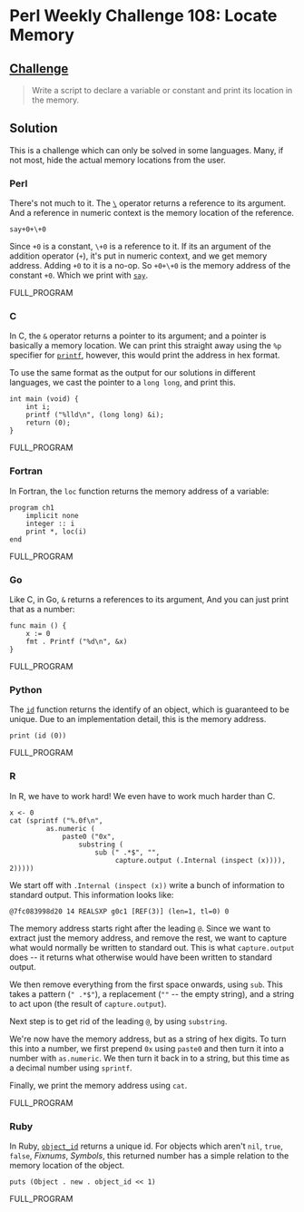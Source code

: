 # Perl Weekly Challenge 108: Locate Memory

## [Challenge](https://perlweeklychallenge.org/blog/perl-weekly-challenge-108/#TASK1)

> Write a script to declare a variable or constant and print its
> location in the memory.


## Solution
This is a challenge which can only be solved in some languages.
Many, if not most, hide the actual memory locations from the user.

### Perl
There's not much to it. The
[`\`](https://perldoc.perl.org/perlop#Symbolic-Unary-Operators) operator returns
a reference to its argument. And a reference in numeric context 
is the memory location of the reference.

~~~~
say+0+\+0
~~~~

Since `+0` is a constant, `\+0` is a reference to it. If its an argument
of the addition operator (`+`), it's put in numeric context, and we get
memory address.
Adding `+0` to it is a no-op. So `+0+\+0` is the memory address of
the constant `+0`. Which we print with [`say`](#).

FULL_PROGRAM

### C

In C, the `&` operator returns a pointer to its argument; and a 
pointer is basically a memory location. We can print this straight
away using the `%p` specifier for [`printf`](#3), however, this
would print the address in hex format.

To use the same format as the output for our solutions in different
languages, we cast the pointer to a `long long`, and print this.

~~~~
int main (void) {
    int i;
    printf ("%lld\n", (long long) &i);
    return (0);
}
~~~~

FULL_PROGRAM


### Fortran
In Fortran, the `loc` function returns the memory address
of a variable:

~~~~
program ch1
    implicit none
    integer :: i
    print *, loc(i)
end
~~~~

FULL_PROGRAM

### Go
Like C, in Go, `&` returns a references to its argument,
And you can just print that as a number:
~~~~
func main () {
    x := 0
    fmt . Printf ("%d\n", &x)
}
~~~~

FULL_PROGRAM

### Python
The [`id`](#) function returns the identify of an object, which
is guaranteed to be unique. Due to an implementation detail, this
is the memory address.

~~~~
print (id (0))
~~~~

FULL_PROGRAM

### R

In R, we have to work hard! We even have to work much harder than C.

~~~~
x <- 0
cat (sprintf ("%.0f\n",
         as.numeric (
             paste0 ("0x", 
                 substring (
                     sub (" .*$", "",
                          capture.output (.Internal (inspect (x)))), 2)))))
~~~~

We start off with `.Internal (inspect (x))` write a bunch of
information to standard output. This information looks like:

~~~~
@7fc083998d20 14 REALSXP g0c1 [REF(3)] (len=1, tl=0) 0
~~~~

The memory address starts right after the leading `@`. Since we want
to extract just the memory address, and remove the rest, we want to
capture what would normally be written to standard out. This is
what `capture.output` does -- it returns what otherwise would have
been written to standard output.

We then remove everything from the first space onwards, using
`sub`. This takes a pattern (`" .*$"`), a replacement (`""` -- the
empty string), and a string to act upon (the result of
`capture.output`).

Next step is to get rid of the leading `@`, by using `substring`.

We're now have the memory address, but as a string of hex digits. 
To turn this into a number, we first prepend `0x` using `paste0`
and then turn it into a number with `as.numeric`. We then turn
it back in to a string, but this time as a decimal number using
`sprintf`.

Finally, we print the memory address using `cat`.

FULL_PROGRAM

### Ruby

In Ruby, [`object_id`](https://apidock.com/ruby/Object/object_id) returns
a unique id. For objects which aren't `nil`, `true`, `false`, *Fixnums*,
*Symbols*, this returned number has a simple relation to the memory
location of the object.

~~~~
puts (Object . new . object_id << 1)
~~~~

FULL_PROGRAM
